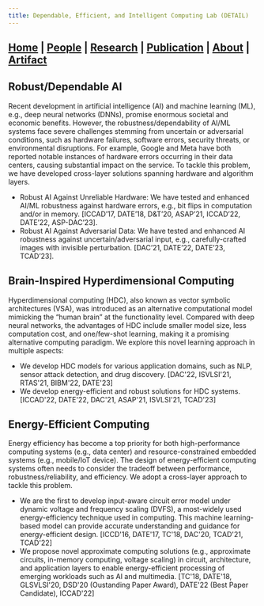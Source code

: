 ```yaml
---
title: Dependable, Efficient, and Intelligent Computing Lab (DETAIL)
---
```

## [Home](./) | [People](./people) | [**Research**](./research) | [Publication](./publication) | [About](./about) | [Artifact](./artifact) 

## Robust/Dependable AI 
Recent development in artificial intelligence (AI) and machine learning (ML), e.g., deep neural networks (DNNs), promise enormous societal and economic benefits. However, the robustness/dependability of AI/ML systems face severe challenges stemming from uncertain or adversarial conditions, such as hardware failures, software errors, security threats, or environmental disruptions. For example, Google and Meta have both reported notable instances of hardware errors occurring in their data centers, causing substantial impact on the service. To tackle this problem, we have developed cross-layer solutions spanning hardware and algorithm layers. 

* Robust AI Against Unreliable Hardware: We have tested and enhanced AI/ML robustness against hardware errors, e.g., bit flips in computation and/or in memory. [ICCAD’17, DATE’18, D&T’20, ASAP’21, ICCAD’22, DATE’22, ASP-DAC’23]. 
* Robust AI Against Adversarial Data: We have tested and enhanced AI robustness against uncertain/adversarial input, e.g., carefully-crafted images with invisible perturbation. [DAC’21, DATE’22, DATE’23, TCAD’23]. 

## Brain-Inspired Hyperdimensional Computing
Hyperdimensional computing (HDC), also known as vector symbolic architectures (VSA), was introduced as an alternative computational model mimicking the “human brain” at
the functionality level. Compared with deep neural networks, the advantages of HDC include smaller model size, less computation cost, and one/few-shot learning, making it a promising alternative computing paradigm. We explore this novel learning approach in multiple aspects:

* We develop HDC models for various application domains, such as NLP, sensor attack detection, and drug discovery. [DAC'22, ISVLSI'21, RTAS'21, BIBM'22, DATE'23]
* We develop energy-efficient and robust solutions for HDC systems. [ICCAD'22, DATE'22, DAC'21, ASAP'21, ISVLSI'21, TCAD'23] 


## Energy-Efficient Computing 
Energy efficiency has become a top priority for both high-performance computing systems (e.g., data center) and resource-constrained embedded systems (e.g., mobile/IoT device). The design of energy-efficient computing systems often needs to consider the tradeoff between performance, robustness/reliability, and efficiency. We adopt a cross-layer approach to tackle this problem.  

*	We are the first to develop input-aware circuit error model under dynamic voltage and frequency scaling (DVFS), a most-widely used energy-efficiency technique used in computing. This machine learning-based model can provide accurate understanding and guidance for energy-efficient design. [ICCD'16, DATE'17, TC'18, DAC'20, TCAD'21, TCAD'22]  
*	We propose novel approximate computing solutions (e.g., approximate circuits, in-memory computing, voltage scaling) in circuit, architecture, and application layers to enable energy-efficient processing of emerging workloads such as AI and multimedia. [TC'18, DATE'18, GLSVLSI'20, DSD'20 (Oustanding Paper Award), DATE'22 (Best Paper Candidate), ICCAD'22]
